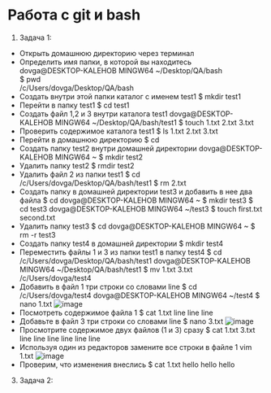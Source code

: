 # Работа с git и bash
1. Задача 1:
- Открыть домашнюю директорию через терминал
- Определить имя папки, в которой вы находитесь  
dovga@DESKTOP-KALEHOB MINGW64 ~/Desktop/QA/bash  
$ pwd  
/c/Users/dovga/Desktop/QA/bash
- Создать внутри этой папки каталог с именем test1
$ mkdir test1
- Перейти в папку test1
$ cd test1
- Создать файл 1,2 и 3 внутри каталога test1
dovga@DESKTOP-KALEHOB MINGW64 ~/Desktop/QA/bash/test1
$ touch 1.txt 2.txt 3.txt
- Проверить содержимое каталога test1
$ ls
1.txt  2.txt  3.txt
- Перейти в домашнюю директорию
$ cd
- Создать папку test2 внутри домашней директории
dovga@DESKTOP-KALEHOB MINGW64 ~
$ mkdir test2
- Удалить папку test2
$ rmdir test2
- Удалить файл 2 из папки test1
$ cd /c/Users/dovga/Desktop/QA/bash/test1 
$ rm 2.txt
- Создать папку в домашней директории test3 и добавить в нее два файла
$ cd
dovga@DESKTOP-KALEHOB MINGW64 ~
$ mkdir test3
$ cd test3
dovga@DESKTOP-KALEHOB MINGW64 ~/test3
$ touch first.txt second.txt
- Удалить папку test3
$ cd
dovga@DESKTOP-KALEHOB MINGW64 ~
$ rm -r test3
- Создать папку test4 в домашней директории
$ mkdir test4
- Переместить файлы 1 и 3 из папки test1 в папку test4
$  cd /c/Users/dovga/Desktop/QA/bash/test1
dovga@DESKTOP-KALEHOB MINGW64 ~/Desktop/QA/bash/test1
$ mv 1.txt 3.txt /c/Users/dovga/test4
- Добавить в файл 1 три строки со словами line
$ cd /c/Users/dovga/test4
dovga@DESKTOP-KALEHOB MINGW64 ~/test4
$ nano 1.txt
![image](https://github.com/VikaDov/git_bash/assets/118528449/e9f23e78-fe6b-4a09-99cc-f30c3b9b06d8)
- Посмотреть содержимое файла 1
$ cat 1.txt
line
line
line
- Добавьте в файл 3 три строки со словами line
$ nano 3.txt
![image](https://github.com/VikaDov/git_bash/assets/118528449/8362b598-584e-40c5-b3b8-8ad997922f9b)
- Просмотрите содержимое двух файлов (1 и 3) сразу
$ cat 1.txt 3.txt
line
line
line
line
line
line
- Используя один из редакторов замените все строки в файле 1
vim 1.txt
![image](https://github.com/VikaDov/git_bash/assets/118528449/be3fe7ce-2958-4b23-8664-8fa40cb25b64)
- Проверим, что изменения внеслись 
$ cat 1.txt
hello
hello
hello
3. Задача 2:
